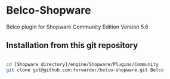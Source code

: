 Belco-Shopware
==================

Belco plugin for Shopware Community Edition Version 5.6

## Installation from this git repository

```bash

cd [Shopware directory]/engine/Shopware/Plugins/Community
git clone git@github.com:forwarder/belco-shopware.git Belco